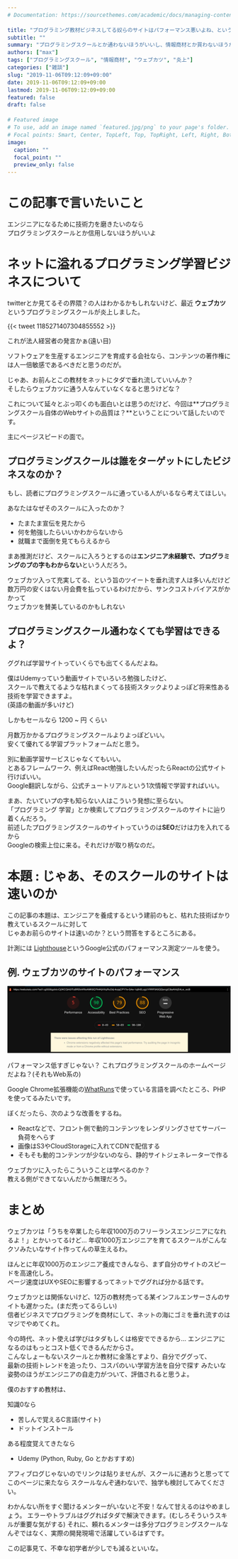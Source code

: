 ```yaml
---
# Documentation: https://sourcethemes.com/academic/docs/managing-content/

title: "プログラミング教材ビジネスしてる奴らのサイトはパフォーマンス悪いよね、という話"
subtitle: ""
summary: "プログラミングスクールとか通わないほうがいいし、情報商材とか買わないほうがいいよ"
authors: ["max"]
tags: ["プログラミングスクール", "情報商材", "ウェブカツ", "炎上"]
categories: ["雑談"]
slug: "2019-11-06T09:12:09+09:00"
date: 2019-11-06T09:12:09+09:00
lastmod: 2019-11-06T09:12:09+09:00
featured: false
draft: false

# Featured image
# To use, add an image named `featured.jpg/png` to your page's folder.
# Focal points: Smart, Center, TopLeft, Top, TopRight, Left, Right, BottomLeft, Bottom, BottomRight.
image:
  caption: ""
  focal_point: ""
  preview_only: false
---
```



# この記事で言いたいこと

エンジニアになるために技術力を磨きたいのなら  
プログラミングスクールとか信用しないほうがいいよ

# ネットに溢れるプログラミング学習ビジネスについて

twitterとか見てるその界隈？の人はわかるかもしれないけど、最近 **ウェブカツ** というプログラミングスクールが炎上しました。

{{< tweet 1185271407304855552 >}}


これが法人経営者の発言かぁ(遠い目)

ソフトウェアを生産するエンジニアを育成する会社なら、コンテンツの著作権には人一倍敏感であるべきだと思うのだが。

じゃあ、お前んとこの教材をネットにタダで垂れ流していいんか？  
そしたらウェブカツに通う人なんていなくなると思うけどな？

これについて延々とぶっ叩くのも面白いとは思うのだけど、今回は**プログラミングスクール自体のWebサイトの品質は？**ということについて話したいのです。

主にページスピードの面で。

## プログラミングスクールは誰をターゲットにしたビジネスなのか？

もし、読者にプログラミングスクールに通っている人がいるなら考えてほしい。

あなたはなぜそのスクールに入ったのか？

- たまたま宣伝を見たから
- 何を勉強したらいいかわからないから
- 就職まで面倒を見てもらえるから

まあ推測だけど、スクールに入ろうとするのは**エンジニア未経験で、プログラミングのプの字もわからない**という人だろう。

ウェブカツ入って充実してる、という旨のツイートを垂れ流す人は多いんだけど  
数万円の安くはない月会費を払っているわけだから、サンクコストバイアスがかかって  
ウェブカツを賛美しているのかもしれない

## プログラミングスクール通わなくても学習はできるよ？

ググれば学習サイトっていくらでも出てくるんだよね。

僕はUdemyっていう動画サイトでいろいろ勉強したけど、  
スクールで教えてるような枯れまくってる技術スタックよりよっぽど将来性ある技術を学習できますよ。  
(英語の動画が多いけど)

しかもセールなら 1200 ~ 円 くらい

月数万かかるプログラミングスクールよりよっぽどいい。  
安くて優れてる学習プラットフォームだと思う。

別に動画学習サービスじゃなくてもいい。  
とあるフレームワーク、例えばReact勉強したいんだったらReactの公式サイト行けばいい。  
Google翻訳しながら、公式チュートリアルという1次情報で学習すればいい。


まあ、たいていプの字も知らない人はこういう発想に至らない。  
「プログラミング 学習」とか検索してプログラミングスクールのサイトに辿り着くんだろう。  
前述したプログラミングスクールのサイトっていうのは**SEO**だけは力を入れてるから  
Googleの検索上位に来る。それだけが取り柄なのだ。

# 本題 : じゃあ、そのスクールのサイトは速いのか

この記事の本題は、エンジニアを養成するという建前のもと、枯れた技術ばかり教えているスクールに対して  
じゃあお前らのサイトは速いのか？という問答をするところにある。

計測には [Lighthouse](https://chrome.google.com/webstore/detail/lighthouse/blipmdconlkpinefehnmjammfjpmpbjk?hl=ja)というGoogle公式のパフォーマンス測定ツールを使う。

## 例. ウェブカツのサイトのパフォーマンス

![alt](featured.png)

パフォーマンス低すぎじゃない？
これプログラミングスクールのホームページだよね？(それもWeb系の)

Google Chrome拡張機能の[WhatRuns](https://chrome.google.com/webstore/detail/whatruns/cmkdbmfndkfgebldhnkbfhlneefdaaip)で使っている言語を調べたところ、PHPを使ってるみたいです。  


ぼくだったら、次のような改善をするね。

- Reactなどで、フロント側で動的コンテンツをレンダリングさせてサーバー負荷をへらす
- 画像はS3やCloudStorageに入れてCDNで配信する
- そもそも動的コンテンツが少ないのなら、静的サイトジェネレーターで作る

ウェブカツに入ったらこういうことは学べるのか？  
教える側ができてないんだから無理だろう。

# まとめ

ウェブカツは「うちを卒業したら年収1000万のフリーランスエンジニアになれるよ！」とかいってるけど...
年収1000万エンジニアを育てるスクールがこんなクソみたいなサイト作ってんの草生えるわ。

ほんとに年収1000万のエンジニア養成できんなら、まず自分のサイトのスピードを高速化しろ。  
ページ速度はUXやSEOに影響するってネットでググれば分かる話です。

ウェブカツとは関係ないけど、12万の教材売ってる某インフルエンサーさんのサイトも遅かった。(まだ売ってるらしい)  
信者ビジネスでプログラミングを商材にして、ネットの海にゴミを垂れ流すのはマジでやめてくれ。

今の時代、ネット使えば学びはタダもしくは格安でできるから...
エンジニアになるのはもっとコスト低くできるんだからさ。  
こんなしょーもないスクールとか教材に金落とすより、自分でググって、  
最新の技術トレンドを追ったり、コスパのいい学習方法を自分で探す 
みたいな姿勢のほうがエンジニアの自走力がついて、評価されると思うよ。

僕のおすすめ教材は、

知識0なら

- 苦しんで覚えるC言語(サイト)
- ドットインストール

ある程度覚えてきたなら

- Udemy (Python, Ruby, Go とかおすすめ)

アフィブログじゃないのでリンクは貼りませんが、スクールに通おうと思っててこのページに来たなら
スクールなんぞ通わないで、独学も検討してみてください。

わかんない所をすぐ聞けるメンターがいないと不安！なんて甘えるのはやめましょう。
エラーやトラブルはググればタダで解決できます。(むしろそういうスキルが重要な気がする)
それに、頼れるメンターは多分プログラミングスクールなんぞではなく、実際の開発現場で活躍しているはずです。


この記事見て、不幸な初学者が少しでも減るといいな。
